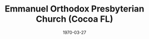 ---
date: &id001 1970-03-27
end_date: null
location:
  address: null
  city: Cocoa
  state: FL
minister:
- end: 1975-01-01
  name: A. Boyce Spooner
  start: 1970-03-27
  type: Pastor
ministers:
- A. Boyce Spooner
name: Emmanuel Orthodox Presbyterian Church
names:
- end: 1976-04-24
  name: Emmanuel Orthodox Presbyterian Church
  start: 1970-03-27
origination_date: *id001
raw_data: "FLORIDA Cocoa\nEmmanuel Orthodox Presbyterian Church  (March 27, 1970\u2013\
  April 24, 1976)\nPastor: A. Boyce Spooner, 1970\u201375"
received_from: null
states:
- FL
status:
  active: false
  end_date: 1976-04-24
  reason: null
  received_from: null
  withdrawal_to: null
title: Emmanuel Orthodox Presbyterian Church (Cocoa FL)
year_established:
- 1970

---